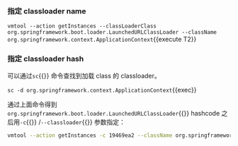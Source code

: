 ### 指定 classloader name

`vmtool --action getInstances --classLoaderClass org.springframework.boot.loader.LaunchedURLClassLoader --className org.springframework.context.ApplicationContext`{{execute T2}}

### 指定 classloader hash

可以通过`sc`{{}} 命令查找到加载 class 的 classloader。

`sc -d org.springframework.context.ApplicationContext`{{exec}}

通过上面命令得到 `org.springframework.boot.loader.LaunchedURLClassLoader`{{}} hashcode 之后用`-c`{{}} /`--classloader`{{}} 参数指定：

```bash
vmtool --action getInstances -c 19469ea2 --className org.springframework.context.ApplicationContext
```
